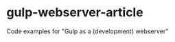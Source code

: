 gulp-webserver-article
======================

Code examples for "Gulp as a (development) webserver"
